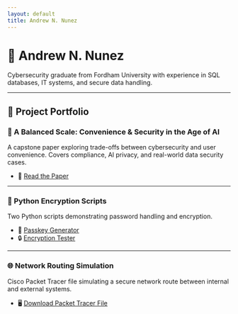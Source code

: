 ```yaml
---
layout: default
title: Andrew N. Nunez
---
```


# 👋 Andrew N. Nunez

Cybersecurity graduate from Fordham University with experience in SQL databases, IT systems, and secure data handling.

---

## 🧪 Project Portfolio

### 📖 A Balanced Scale: Convenience & Security in the Age of AI
A capstone paper exploring trade-offs between cybersecurity and user convenience. Covers compliance, AI privacy, and real-world data security cases.

- 📄 [Read the Paper](projects/balancescale.docx)

---

### 🔐 Python Encryption Scripts
Two Python scripts demonstrating password handling and encryption.

- 🧠 [Passkey Generator](projects/PasskeyandEncryptionExample.py)
- 🔒 [Encryption Tester](projects/EncryptionTest.py)

---

### 🌐 Network Routing Simulation
Cisco Packet Tracer file simulating a secure network route between internal and external systems.

- 🖥️ [Download Packet Tracer File](projects/NetworkRoutingExample.pkt)
